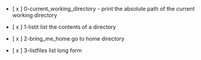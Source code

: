 - [ x ] 0-current_working_directory - print the absolute path of the current working directory

- [ x ] 1-listit list the contents of a directory

- [ x ] 2-bring_me_home go to home directory

- [ x ] 3-listfiles list long form 